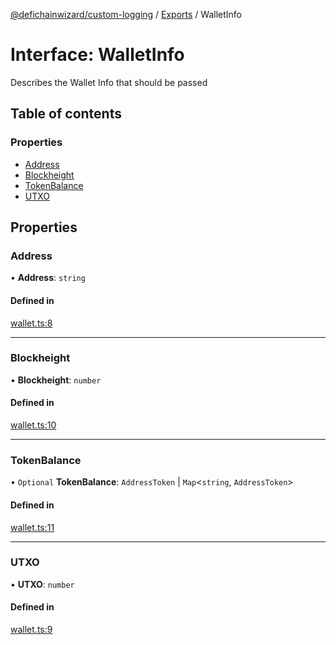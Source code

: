 [@defichainwizard/custom-logging](../README.md) / [Exports](../modules.md) / WalletInfo

# Interface: WalletInfo

Describes the Wallet Info that should be passed

## Table of contents

### Properties

- [Address](WalletInfo.md#address)
- [Blockheight](WalletInfo.md#blockheight)
- [TokenBalance](WalletInfo.md#tokenbalance)
- [UTXO](WalletInfo.md#utxo)

## Properties

### Address

• **Address**: `string`

#### Defined in

[wallet.ts:8](https://github.com/DeFiChain-Wizard/custom-logging/blob/92e4d3d/src/wallet.ts#L8)

___

### Blockheight

• **Blockheight**: `number`

#### Defined in

[wallet.ts:10](https://github.com/DeFiChain-Wizard/custom-logging/blob/92e4d3d/src/wallet.ts#L10)

___

### TokenBalance

• `Optional` **TokenBalance**: `AddressToken` \| `Map`<`string`, `AddressToken`\>

#### Defined in

[wallet.ts:11](https://github.com/DeFiChain-Wizard/custom-logging/blob/92e4d3d/src/wallet.ts#L11)

___

### UTXO

• **UTXO**: `number`

#### Defined in

[wallet.ts:9](https://github.com/DeFiChain-Wizard/custom-logging/blob/92e4d3d/src/wallet.ts#L9)

